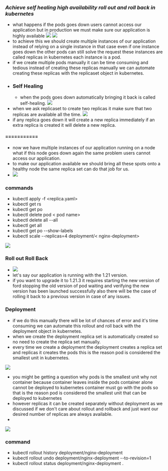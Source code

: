 ### ***Achieve self healing high availability roll out and roll back in kubernetes***
* what happens if the pods goes down
users cannot access our application
but in production we must make sure our
application is highly available
![](/notes/8.PNG)     ![](/notes/9.PNG)
*  to achieve this we should create
multiple instances of our application
instead of relying on a single instance
in that case
even if one instance goes down the other
pods can still solve the request
these instances are called replicas in
kubernetes each instance is a pod.
* if we create multiple pods manually it
can be time consuming and tedious
instead of creating these replicas
manually we can automate creating these
replicas with the replicaset object in
kubernetes.
*  ### Self Healing
   * when the pods goes down
automatically bringing it back is called
self-healing. ![](/notes/13.PNG)
* when we ask replicaset to create two
replicas it make sure that two replicas
are available all the time. ![](/notes/13.PNG)
*  if any replica goes down it will create
a new replica immediately
if an extra replica is created it will
delete a new replica.

#### ===========
*  now we have multiple instances
of our application running on a node
what if this node goes down
again the same problem users cannot
access our application.
* to make our application available we
should bring all these spots onto a
healthy node
the same replica set can do that job for
us.
* ![](/notes/18.PNG)
### commands ###
  * kubectl apply -f <replica.yaml>
  * kubectl get rs
  * kubectl get po
  * kubectl delete pod < pod name>
  * kubectl delete all --all
  * kubectl get all
  * kubectl get po --show-labels
  * kubectl scale --replicas=4 deployment/< nginx-deployment>
  
  ![](19.png)

 
### Roll out Roll Back
  *  ![](16.png)
 *  let's say our application is running
with the 1.21 version.
 * if you want to upgrade it to 1.21.3
it requires starting the new version of
ford stopping the old version of pod
waiting and verifying the new version
has been launched successfully
also there will be the case of rolling
it back to a previous version in case of
any issues.
### Deployment
  * if we do this manually there will be lot
of chances of error and it's time
consuming we can automate this rollout
and roll back with the deployment object
in kubernetes.
  * when we create the deployment replica
set is automatically created so no need
to create the replica set manually.
  * every time we create a deployment the
deployment creates a replica set and
replicas it creates the pods
this is the reason pod is considered the
smallest unit in kubernetes.
  
![](17.PNG)
  * you might be getting a question why pods
is the smallest unit why not container
because container leaves inside the pods
container alone cannot be deployed to
kubernetes container must go with the
pods so that is the reason pod is
considered the smallest unit that can be
deployed to kubernetes
  * however replicas it can be created
separately without deployment as we
discussed if we don't care about rollout
and rollback and just want our desired
number of replicas are always available.
  * 
  ![](20.png)
  ### command
 * kubectl rollout history deployment/nginx-deployment 
  * kubectl rollout undo deployment/nginx-deployment --to-revision=1
  *  kubectl rollout status deployment/nginx-deployment .





